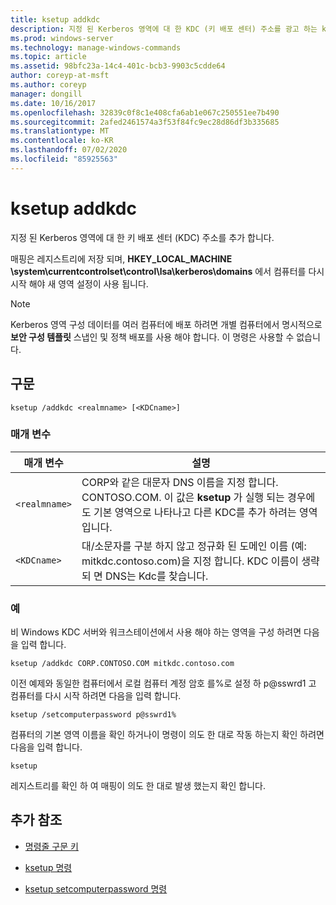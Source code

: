 ```yaml
---
title: ksetup addkdc
description: 지정 된 Kerberos 영역에 대 한 KDC (키 배포 센터) 주소를 광고 하는 ksetup addkdc 명령에 대 한 참조 문서입니다.
ms.prod: windows-server
ms.technology: manage-windows-commands
ms.topic: article
ms.assetid: 98bfc23a-14c4-401c-bcb3-9903c5cdde64
author: coreyp-at-msft
ms.author: coreyp
manager: dongill
ms.date: 10/16/2017
ms.openlocfilehash: 32839c0f8c1e408cfa6ab1e067c250551ee7b490
ms.sourcegitcommit: 2afed2461574a3f53f84fc9ec28d86df3b335685
ms.translationtype: MT
ms.contentlocale: ko-KR
ms.lasthandoff: 07/02/2020
ms.locfileid: "85925563"
---
```

# <a name="ksetup-addkdc"></a>ksetup addkdc

지정 된 Kerberos 영역에 대 한 키 배포 센터 (KDC) 주소를 추가 합니다.

매핑은 레지스트리에 저장 되며, **HKEY_LOCAL_MACHINE \system\currentcontrolset\control\lsa\kerberos\domains** 에서 컴퓨터를 다시 시작 해야 새 영역 설정이 사용 됩니다.

> [!NOTE]
> Kerberos 영역 구성 데이터를 여러 컴퓨터에 배포 하려면 개별 컴퓨터에서 명시적으로 **보안 구성 템플릿** 스냅인 및 정책 배포를 사용 해야 합니다. 이 명령은 사용할 수 없습니다.

## <a name="syntax"></a>구문

```
ksetup /addkdc <realmname> [<KDCname>]
```

### <a name="parameters"></a>매개 변수

| 매개 변수 | 설명 |
| --------- | ----------- |
| `<realmname>` | CORP와 같은 대문자 DNS 이름을 지정 합니다. CONTOSO.COM. 이 값은 **ksetup** 가 실행 되는 경우에도 기본 영역으로 나타나고 다른 KDC를 추가 하려는 영역입니다. |
| `<KDCname>` | 대/소문자를 구분 하지 않고 정규화 된 도메인 이름 (예: mitkdc.contoso.com)을 지정 합니다. KDC 이름이 생략 되 면 DNS는 Kdc를 찾습니다. |

### <a name="examples"></a>예

비 Windows KDC 서버와 워크스테이션에서 사용 해야 하는 영역을 구성 하려면 다음을 입력 합니다.

```
ksetup /addkdc CORP.CONTOSO.COM mitkdc.contoso.com
```

이전 예제와 동일한 컴퓨터에서 로컬 컴퓨터 계정 암호 를%로 설정 하 p@sswrd1 고 컴퓨터를 다시 시작 하려면 다음을 입력 합니다.

```
ksetup /setcomputerpassword p@sswrd1%
```

컴퓨터의 기본 영역 이름을 확인 하거나이 명령이 의도 한 대로 작동 하는지 확인 하려면 다음을 입력 합니다.

```
ksetup
```
레지스트리를 확인 하 여 매핑이 의도 한 대로 발생 했는지 확인 합니다.

## <a name="additional-references"></a>추가 참조

- [명령줄 구문 키](command-line-syntax-key.md)

- [ksetup 명령](ksetup.md)

- [ksetup setcomputerpassword 명령](ksetup-setcomputerpassword.md)

